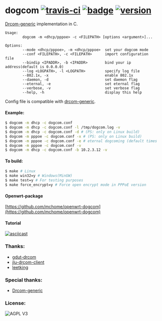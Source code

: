 # dogcom [![travis-ci](https://travis-ci.org/mchome/dogcom.svg "Build status")](https://travis-ci.org/mchome/dogcom) [![badge](https://img.shields.io/badge/%20built%20with-%20%E2%9D%A4-ff69b4.svg "build with love")](https://github.com/mchome/dogcom) [![version](https://img.shields.io/badge/stable%20-%20v1.6.0-4dc71f.svg "stable version")](https://github.com/mchome/dogcom/tree/v1.6.0)

[Drcom-generic](https://github.com/drcoms/drcom-generic) implementation in C.

```
Usage:
        dogcom -m <dhcp/pppoe> -c <FILEPATH> [options <argument>]...

Options:
        --mode <dhcp/pppoe>, -m <dhcp/pppoe>  set your dogcom mode
        --conf <FILEPATH>, -c <FILEPATH>      import configuration file
        --bindip <IPADDR>, -b <IPADDR>        bind your ip address(default is 0.0.0.0)
        --log <LOGPATH>, -l <LOGPATH>         specify log file
        --802.1x, -x                          enable 802.1x
        --daemon, -d                          set daemon flag
        --eternal, -e                         set eternal flag
        --verbose, -v                         set verbose flag
        --help, -h                            display this help
```

Config file is compatible with [drcom-generic](https://github.com/drcoms/drcom-generic).

#### Example:

```bash
$ dogcom -m dhcp -c dogcom.conf
$ dogcom -m dhcp -c dogcom.conf -l /tmp/dogcom.log -v
$ dogcom -m dhcp -c dogcom.conf -d # (PS: only on Linux build)
$ dogcom -m pppoe -c dogcom.conf -x # (PS: only on Linux build)
$ dogcom -m pppoe -c dogcom.conf -e # eternal dogcoming (default times is 5)
$ dogcom -m pppoe -c dogcom.conf -v
$ dogcom -m dhcp -c dogcom.conf -b 10.2.3.12 -v
```

#### To build:

```bash
$ make # Linux
$ make win32=y # Windows(MinGW)
$ make test=y # For testing purposes
$ make force_encrypt=y # Force open encrypt mode in PPPoE version
```

#### Openwrt-package
[https://github.com/mchome/openwrt-dogcom](https://github.com/mchome/openwrt-dogcom)

#### Tutorial
[![asciicast](https://asciinema.org/a/9j7cj1s61jiczx2s0206tosjr.png)](https://asciinema.org/a/9j7cj1s61jiczx2s0206tosjr)

### Thanks:
- [gdut-drcom](https://github.com/chenhaowen01/gdut-drcom 'chenhaowen01')
- [jlu-drcom-client](https://github.com/drcoms/jlu-drcom-client/tree/master/C-version 'feix')
- [leetking](https://github.com/leetking 'leetking')

### Special thanks:
- [Drcom-generic](https://github.com/drcoms/drcom-generic 'ly0')

### License:
![AGPL V3](https://cloud.githubusercontent.com/assets/7392658/20011165/a0caabdc-a2e5-11e6-974c-8d4961c7d6d3.png)
